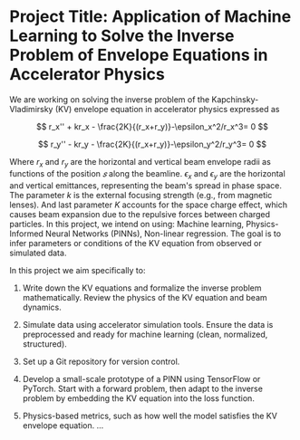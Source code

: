 # Project Title: Application of Machine Learning to Solve the Inverse Problem of Envelope Equations in Accelerator Physics
We are working on solving the inverse problem of the Kapchinsky-Vladimirsky (KV) envelope equation in accelerator physics expressed as

$$
r_x'' + kr_x - \frac{2K}{(r_x+r_y)}-\epsilon_x^2/r_x^3= 0 
$$

$$
r_y'' - kr_y - \frac{2K}{(r_x+r_y)}-\epsilon_y^2/r_y^3= 0 
$$

Where $r_x$ and $r_y$ are the horizontal and vertical beam envelope radii as functions of the position  $𝑠$ along the beamline. $\epsilon_x$ and $\epsilon_y$ are the horizontal and vertical emittances, representing the beam's spread in phase space. The parameter $k$ is the external focusing strength (e.g., from magnetic lenses). And last parameter $K$  accounts for the space charge effect, which causes beam expansion due to the repulsive forces between charged particles. In this project, we intend on using: Machine learning, Physics-Informed Neural Networks (PINNs), Non-linear regression. The goal is to infer parameters or conditions of the KV equation from observed or simulated data.

In this project we aim specifically to:

1. Write down the KV equations and formalize the inverse problem mathematically. Review the physics of the KV equation and beam dynamics.

2. Simulate data using accelerator simulation tools. Ensure the data is preprocessed and ready for machine learning (clean, normalized, structured).

3. Set up a Git repository for version control.

4. Develop a small-scale prototype of a PINN using TensorFlow or PyTorch. Start with a forward problem, then adapt to the inverse problem by embedding the KV equation into the loss function.

6. Physics-based metrics, such as how well the model satisfies the KV envelope equation.
...
